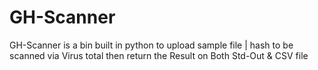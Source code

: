 # GH-Scanner
GH-Scanner is a bin built in python to upload sample file | hash to be scanned via Virus total then return the Result on Both Std-Out &amp; CSV file
